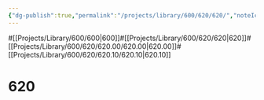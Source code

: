 ```yaml
---
{"dg-publish":true,"permalink":"/projects/library/600/620/620/","noteIcon":"0","created":"2024-01-24T15:24:09.129+09:00","updated":"2024-02-05T12:40:32.188+09:00"}
---
```


#[[Projects/Library/600/600\|600]]#[[Projects/Library/600/620/620\|620]]#[[Projects/Library/600/620/620.00/620.00\|620.00]]#[[Projects/Library/600/620/620.10/620.10\|620.10]]


# 620

